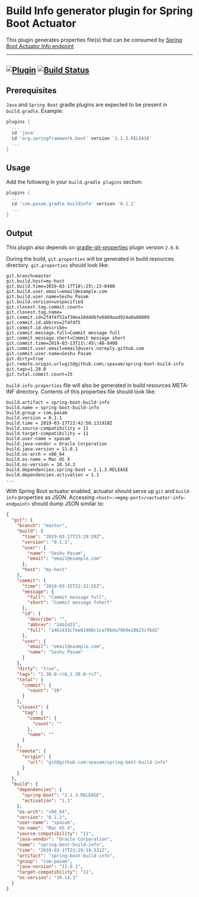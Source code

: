 # Build Info generator plugin for Spring Boot Actuator

This plugin generates properties file(s) that can be consumed by [Spring Boot Actuator Info endpoint](https://docs.spring.io/spring-boot/docs/current/reference/html/production-ready-endpoints.html#production-ready-application-info)

-----
[![Plugin](https://img.shields.io/badge/Gradle%20Plugin-latest-green.svg)](https://plugins.gradle.org/plugin/com.pasam.gradle.buildinfo)
[![Build Status](https://travis-ci.org/spasam/spring-boot-build-info.svg?branch=master)](https://travis-ci.org/spasam/spring-boot-build-info)
-----

## Prerequisites

`Java` and `Spring Boot` gradle plugins are expected to be present in `build.gradle`. Example:

```groovy
plugins {
  ...
  id 'java'
  id 'org.springframework.boot' version '2.1.3.RELEASE'
  ...
}
```

## Usage

Add the following in your `build.gradle plugins` section:

```groovy
plugins {
  ...
  id 'com.pasam.gradle.buildinfo' version '0.1.1'
  ...
}
```

## Output

This plugin also depends on [gradle-git-properties](https://github.com/n0mer/gradle-git-properties) plugin version `2.0.0`.

During the build, `git.properties` will be generated in build resources directory. `git.properties` should look like:

```properties
git.branch=master
git.build.host=my-host
git.build.time=2019-03-17T18\:25\:23-0400
git.build.user.email=email@example.com
git.build.user.name=Seshu Pasam
git.build.version=unspecified
git.closest.tag.commit.count=
git.closest.tag.name=
git.commit.id=2f4f4f52af30ea10d4dbfe0489aad924a0a86009
git.commit.id.abbrev=2f4f4f5
git.commit.id.describe=
git.commit.message.full=Commit message full
git.commit.message.short=Commit message short
git.commit.time=2019-03-13T11\:45\:48-0400
git.commit.user.email=email@users.noreply.github.com
git.commit.user.name=Seshu Pasam
git.dirty=true
git.remote.origin.url=git@github.com\:spasam/spring-boot-build-info
git.tags=1.29.0
git.total.commit.count=25
```

`build-info.properties` file will also be generated in build resources META-INF directory. Contents of this properties file should look like:

```properties
build.artifact = spring-boot-build-info
build.name = spring-boot-build-info
build.group = com.pasam
build.version = 0.1.1
build.time = 2019-03-17T22:42:50.131910Z
build.source-compatibility = 11
build.target-compatibility = 11
build.user-name = spasam
build.java-vendor = Oracle Corporation
build.java-version = 11.0.1
build.os-arch = x86_64
build.os-name = Mac OS X
build.os-version = 10.14.3
build.dependencies.spring-boot = 2.1.3.RELEASE
build.dependencies.activation = 1.1
...
```

With Spring Boot actuator enabled, actuator should serve up `git` and `build-info` properties as JSON. Accessing `<host>:<mgmg-port>/<actuator-info-endpoint>` should dump JSON similar to:

```json
{
  "git": {
    "branch": "master",
    "build": {
      "time": "2019-03-17T23:29:20Z",
      "version": "0.1.1",
      "user": {
        "name": "Seshu Pasam",
        "email": "email@example.com"
      },
      "host": "my-host"
    },
    "commit": {
      "time": "2019-03-15T22:32:25Z",
      "message": {
        "full": "Commit message full",
        "short": "Commit message fshort"
      },
      "id": {
        "describe": "",
        "abbrev": "14b1431",
        "full": "14b1431cfee81908c1ca70bda79b9e28625cfbd2"
      },
      "user": {
        "email": "email@example.com",
        "name": "Seshu Pasam"
      }
    },
    "dirty": "true",
    "tags": "1.30.0-rc6,1.30.0-rc7",
    "total": {
      "commit": {
        "count": "28"
      }
    },
    "closest": {
      "tag": {
        "commit": {
          "count": ""
        },
        "name": ""
      }
    },
    "remote": {
      "origin": {
        "url": "git@github.com:spasam/spring-boot-build-info"
      }
    }
  },
  "build": {
    "dependencies": {
      "spring-boot": "2.1.3.RELEASE",
      "activation": "1.1"
    },
    "os-arch": "x86_64",
    "version": "0.1.1",
    "user-name": "spasam",
    "os-name": "Mac OS X",
    "source-compatibility": "11",
    "java-vendor": "Oracle Corporation",
    "name": "spring-boot-build-info",
    "time": "2019-03-17T23:29:19.531Z",
    "artifact": "spring-boot-build-info",
    "group": "com.pasam",
    "java-version": "11.0.1",
    "target-compatibility": "11",
    "os-version": "10.14.3"
  }
}
```
